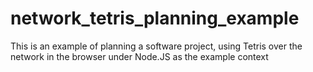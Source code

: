 # network_tetris_planning_example
This is an example of planning a software project, using Tetris over the network in the browser under Node.JS as the example context
